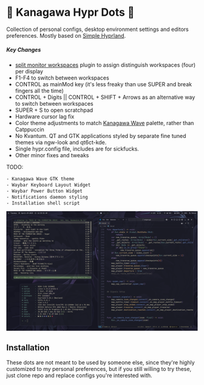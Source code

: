 # 🌊 Kanagawa Hypr Dots 🌊
Collection of personal configs, desktop environment settings and editors preferences. Mostly based on [Simple Hyprland](https://github.com/gaurav23b/simple-hyprland/tree/879dba81c84134072826a21453c15e553d03da2d).

##### Key Changes
* [split monitor workspaces](https://github.com/Duckonaut/split-monitor-workspaces) plugin to assign distinguish workspaces (four) per display
* F1-F4 to switch between workspaces
* CONTROL as mainMod key (it's less freaky than use SUPER and break fingers all the time)
* CONTROL + Digits || CONTROL + SHIFT + Arrows as an alternative way to switch between workspaces
* SUPER + S to open scratchpad
* Hardware cursor lag fix
* Color theme adjustments to match [Kanagawa Wave](https://github.com/rebelot/kanagawa.nvim) palette, rather than Catppuccin
* No Kvantum. QT and GTK applications styled by separate fine tuned themes via ngw-look and qt6ct-kde.
* Single hypr.config file, includes are for sickfucks.
* Other minor fixes and tweaks

TODO: 
```
- Kanagawa Wave GTK theme
- Waybar Keyboard Layout Widget
- Waybar Power Button Widget
- Notifications daemon styling
- Installation shell script
```

<p align="center">
  <img src=".misc/.fetch.png" />
</p>


## Installation
These dots are not meant to be used by someone else, since they're highly customized to my personal preferences, but if you still willing to try these, just clone repo and replace configs you're interested with.

